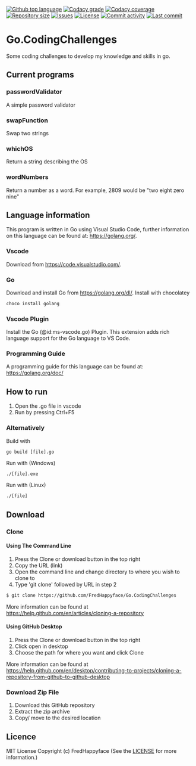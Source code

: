<p float="left">
<a href="../../"><img src="https://img.shields.io/github/languages/top/FredHappyface/Go.CodingChallenges.svg?style=flat-square" alt="Github top language"></a>
<a href="https://www.codacy.com/manual/FredHappyface/Go.CodingChallenges"><img src="https://img.shields.io/codacy/grade/6e85b28a0b7e471a9347292b70fe5a85.svg?style=flat-square" alt="Codacy grade"></a>
<a href="https://www.codacy.com/manual/FredHappyface/Go.CodingChallenges"><img src="https://img.shields.io/codacy/coverage/6e85b28a0b7e471a9347292b70fe5a85.svg?style=flat-square" alt="Codacy coverage"></a>
<a href="../../"><img src="https://img.shields.io/github/repo-size/FredHappyface/Go.CodingChallenges.svg?style=flat-square" alt="Repository size"></a>
<a href="../../issues"><img src="https://img.shields.io/github/issues/FredHappyface/Go.CodingChallenges.svg?style=flat-square" alt="Issues"></a>
<a href="../../LICENSE.md"><img src="https://img.shields.io/github/license/FredHappyface/Go.CodingChallenges.svg?style=flat-square" alt="License"></a>
<a href="../../commits/master"><img src="https://img.shields.io/github/commit-activity/m/FredHappyface/Go.CodingChallenges.svg?style=flat-square" alt="Commit activity"></a>
<a href="../../commits/master"><img src="https://img.shields.io/github/last-commit/FredHappyface/Go.CodingChallenges.svg?"style=flat-square" alt="Last commit"></a>
</p>

# Go.CodingChallenges

Some coding challenges to develop my knowledge and skills in go.

## Current programs
### passwordValidator
A simple password validator
### swapFunction
Swap two strings
### whichOS
Return a string describing the OS
### wordNumbers
Return a number as a word. For example, 2809 would be "two eight zero nine"

## Language information
This program is written in Go using Visual Studio Code, further information
on this language can be found at: <https://golang.org/>.
### Vscode
Download from https://code.visualstudio.com/.
### Go
Download and install Go from https://golang.org/dl/.
Install with chocolatey
```powershell
choco install golang
```
### Vscode Plugin
Install the Go (@id:ms-vscode.go) Plugin. This extension adds rich language
support for the Go language to VS Code.
### Programming Guide
A programming guide for this language can be found at:
<https://golang.org/doc/>
## How to run
1. Open the .go file in vscode
2. Run by pressing Ctrl+F5
### Alternatively
Build with
```golang
go build [file].go
```
Run with (Windows)
```cmd
./[file].exe
```
Run with (Linux)
```bash
./[file]
```

## Download
### Clone
#### Using The Command Line
1. Press the Clone or download button in the top right
2. Copy the URL (link)
3. Open the command line and change directory to where you wish to
clone to
4. Type 'git clone' followed by URL in step 2
```bash
$ git clone https://github.com/FredHappyface/Go.CodingChallenges
```

More information can be found at
<https://help.github.com/en/articles/cloning-a-repository>

#### Using GitHub Desktop
1. Press the Clone or download button in the top right
2. Click open in desktop
3. Choose the path for where you want and click Clone

More information can be found at
<https://help.github.com/en/desktop/contributing-to-projects/cloning-a-repository-from-github-to-github-desktop>

### Download Zip File

1. Download this GitHub repository
2. Extract the zip archive
3. Copy/ move to the desired location


## Licence
MIT License
Copyright (c) FredHappyface
(See the [LICENSE](/LICENSE.md) for more information.)
